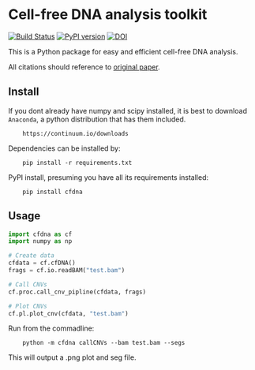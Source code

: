 # Cell-free DNA analysis toolkit

[![Build Status](https://travis-ci.org/kylessmith/cfdna.svg?branch=master)](https://travis-ci.org/kylessmith/cfdna) [![PyPI version](https://badge.fury.io/py/cfdna.svg)](https://badge.fury.io/py/cfdna) [![DOI](https://zenodo.org/badge/400817892.svg)](https://zenodo.org/badge/latestdoi/400817892)

This is a Python package for easy and efficient cell-free
DNA analysis.

All citations should reference to [original paper][paper].


## Install

If you dont already have numpy and scipy installed, it is best to download
`Anaconda`, a python distribution that has them included.  
```
    https://continuum.io/downloads
```

Dependencies can be installed by:

```
    pip install -r requirements.txt
```

PyPI install, presuming you have all its requirements installed:
```
    pip install cfdna
```

## Usage

```python
import cfdna as cf
import numpy as np

# Create data
cfdata = cf.cfDNA()
frags = cf.io.readBAM("test.bam")

# Call CNVs
cf.proc.call_cnv_pipline(cfdata, frags)

# Plot CNVs
cf.pl.plot_cnv(cfdata, "test.bam")
```

Run from the commadline:

```
    python -m cfdna callCNVs --bam test.bam --segs
```

This will output a .png plot and seg file.

[paper]: https://www.cell.com/cancer-cell/pdfExtended/S1535-6108(21)00501-8
